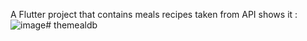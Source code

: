 A Flutter project that contains meals recipes taken from API shows it :
![image](https://github.com/user-attachments/assets/3d5bd7a3-ffa3-499d-96e8-341d101d9fbf)# themealdb






